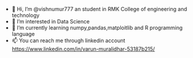- 👋 Hi, I’m @vishnumur777 an student in RMK College of engineering and technology
- 👀 I’m interested in Data Science
- 🌱 I’m currently learning numpy,pandas,matploitlib and R programming language
- 📫 You can reach me through linkedin account https://www.linkedin.com/in/varun-muralidhar-53187b215/

